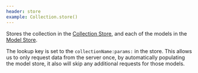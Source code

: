 ```yaml
---
header: store
example: Collection.store()
---
```


Stores the collection in the [Collection Store](/collection-store), and each of the models in the [Model Store](/model-store).

The lookup key is set to the `collectionName:params:` in the store.  This allows us to only request data from the server once, by automatically populating the model store, it also will skip any additional requests for those models.
